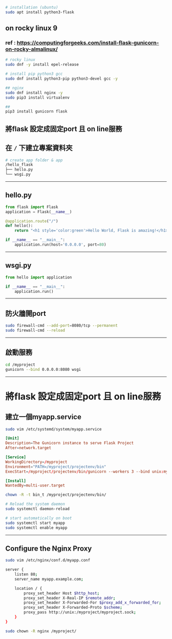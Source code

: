 

```bash
# installation (ubuntu)
sudo apt install python3-flask

```

## on rocky linux 9
### ref : https://computingforgeeks.com/install-flask-gunicorn-on-rocky-almalinux/
```bash
# rocky linux
sudo dnf -y install epel-release

# install pip python3 gcc
sudo dnf install python3-pip python3-devel gcc -y

## nginx
sudo dnf install nginx -y
sudo pip3 install virtualenv

## 
pip3 install gunicorn flask
```



## 將flask 設定成固定port 且 on line服務


## 在 `/` 下建立專案資料夾
```bash
# create app folder & app
/hello_flask
├── hello.py
└── wsgi.py
```

---

## hello.py
```python
from flask import Flask
application = Flask(__name__)

@application.route("/")
def hello():
    return "<h1 style='color:green'>Hello World, Flask is amazing!</h1>"

if __name__ == "__main__":
    application.run(host='0.0.0.0', port=80)
```

---

## wsgi.py
```python
from hello import application

if __name__ == "__main__":
    application.run()
```

---

## 防火牆開port
```bash
sudo firewall-cmd --add-port=8080/tcp --permanent
sudo firewall-cmd --reload
```

---

## 啟動服務
```bash
cd /myproject
gunicorn --bind 0.0.0.0:8080 wsgi
```
---


# 將flask 設定成固定port 且 on line服務

## 建立一個myapp.service
```bash
sudo vim /etc/systemd/system/myapp.service
```

```conf
[Unit]
Description=The Gunicorn instance to serve Flask Project
After=network.target

[Service]
WorkingDirectory=/myproject
Environment="PATH=/myproject/projectenv/bin"
ExecStart=/myproject/projectenv/bin/gunicorn --workers 3 --bind unix:myproject.sock -m 007 wsgi

[Install]
WantedBy=multi-user.target
```

```bash
chown -R -t bin_t /myproject/projectenv/bin/

# Reload the system daemon
sudo systemctl daemon-reload

# start automatically on boot
sudo systemctl start myapp
sudo systemctl enable myapp


```

---

## Configure the Nginx Proxy
```bash
sudo vim /etc/nginx/conf.d/myapp.conf
```

```bash
server {
    listen 80;
    server_name myapp.example.com;

    location / {
        proxy_set_header Host $http_host;
        proxy_set_header X-Real-IP $remote_addr;
        proxy_set_header X-Forwarded-For $proxy_add_x_forwarded_for;
        proxy_set_header X-Forwarded-Proto $scheme;
        proxy_pass http://unix:/myproject/myproject.sock;
    }
}
```




```bash
sudo chown -R nginx /myproject/
```


